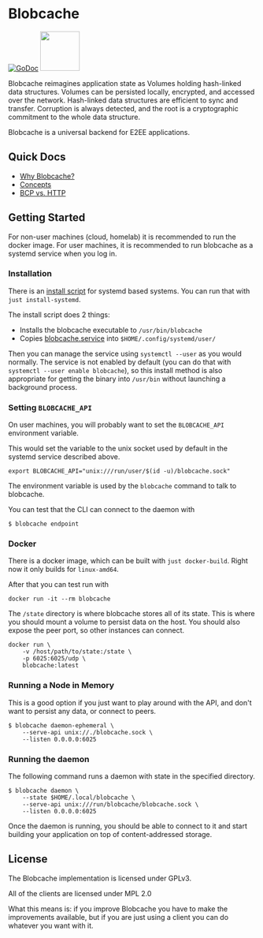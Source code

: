 # Blobcache

[![GoDoc](https://godoc.org/blobcache.io/blobcache?status.svg)](http://godoc.org/blobcache.io/blobcache)
[<img src="https://discord.com/assets/cb48d2a8d4991281d7a6a95d2f58195e.svg" width="80">](https://discord.gg/TWy6aVWJ7f)

Blobcache reimagines application state as Volumes holding hash-linked data structures.
Volumes can be persisted locally, encrypted, and accessed over the network.
Hash-linked data structures are efficient to sync and transfer.
Corruption is always detected, and the root is a cryptographic commitment to the whole data structure.

Blobcache is a universal backend for E2EE applications.

## Quick Docs
- [Why Blobcache?](./doc/0.2_Why_Blobcache.md)
- [Concepts](/doc/1.0_Concepts.md)
- [BCP vs. HTTP](/doc/9.01_BCP_vs_HTTP.md)

## Getting Started

For non-user machines (cloud, homelab) it is recommended to run the docker image.
For user machines, it is recommended to run blobcache as a systemd service when you log in.

### Installation
There is an [install script](./etc/install-systemd.sh) for systemd based systems.
You can run that with `just install-systemd`.

The install script does 2 things:
- Installs the blobcache executable to `/usr/bin/blobcache`
- Copies [blobcache.service](./etc/blobcache.service) into `$HOME/.config/systemd/user/`

Then you can manage the service using `systemctl --user` as you would normally.
The service is not enabled by default (you can do that with `systemctl --user enable blobcache`), so this install method is also appropriate for getting the binary into `/usr/bin` without launching a background process.

### Setting `BLOBCACHE_API`
On user machines, you will probably want to set the `BLOBCACHE_API` environment variable.

This would set the variable to the unix socket used by default in the systemd service described above.
```shell
export BLOBCACHE_API="unix:///run/user/$(id -u)/blobcache.sock"
```

The environment variable is used by the `blobcache` command to talk to blobcache.

You can test that the CLI can connect to the daemon with
```shell
$ blobcache endpoint
```

### Docker
There is a docker image, which can be built with `just docker-build`.
Right now it only builds for `linux-amd64`.

After that you can test run with
```shell
docker run -it --rm blobcache
```

The `/state` directory is where blobcache stores all of its state.
This is where you should mount a volume to persist data on the host.
You should also expose the peer port, so other instances can connect.

```shell
docker run \
    -v /host/path/to/state:/state \
    -p 6025:6025/udp \
    blobcache:latest
```

### Running a Node in Memory
This is a good option if you just want to play around with the API, and don't want to persist any data, or connect to peers.

```shell
$ blobcache daemon-ephemeral \
    --serve-api unix://./blobcache.sock \
    --listen 0.0.0.0:6025
```

### Running the daemon
The following command runs a daemon with state in the specified directory. 
```shell
$ blobcache daemon \
    --state $HOME/.local/blobcache \
    --serve-api unix:///run/blobcache/blobcache.sock \
    --listen 0.0.0.0:6025
```

Once the daemon is running, you should be able to connect to it and start building your application on top of content-addressed storage.

## License
The Blobcache implementation is licensed under GPLv3.

All of the clients are licensed under MPL 2.0

What this means is: if you improve Blobcache you have to make the improvements available, but if you are just using a client you can do whatever you want with it.
